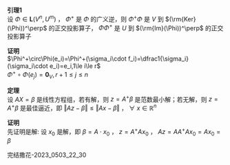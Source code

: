 **引理1**    
设 $\Phi\in\mathbf{L}(V^n,U^m)$ ， $\Phi^+$ 是 $\Phi$ 的广义逆，则 $\Phi^+\Phi$ 是 $V$ 到 $(\rm{Ker}(\Phi))^\perp$ 的正交投影算子， $\Phi\Phi^+$ 是 $U$ 到 $(\rm{Im}(\Phi))^\perp$ 的正交投影算子    
    
**证明**    
 $\Phi^+\circ\Phi(e_i)=\Phi^+(\sigma_i\cdot f_i)=\dfrac1{\sigma_i}(\sigma_i\cdot e_i)=e_i,1\le i\le r$     
 $\Phi^+\circ\Phi(e_j)=\mathbf0_V,r+1\le j\le n$     
    
**定理**    
设 $AX=\beta$ 是线性方程组，若有解，则 $z=A^+\beta$ 是范数最小解；若无解，则 $z=A^+\beta$ 是最佳逼近，即 $\Vert Az-\beta\Vert\le\Vert Ax-\beta\Vert$ ， $\forall\ x\in\mathbb R^n$     
    
**证明**    
先证明是解: 设 $x_0$ 是解，即 $\beta=A\cdot x_0$ ， $z=A^+Ax_0$ ， $Az=AA^+Ax_0=Ax_0=\beta$     
    
完结撒花-2023_0503_22_30    
